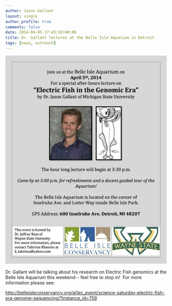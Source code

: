 ```yaml
---
author: Jason Gallant
layout: single
author_profile: true
comments: false
date: 2014-04-05 17:43:52+00:00
title: Dr. Gallant lectures at the Belle Isle Aquarium in Detroit
tags: [news, outreach]
---
```


[![poster](/images/poster.jpg)](/images/poster.jpg)

Dr. Gallant will be talking about his research on Electric Fish genomics at the Belle Isle Aquarium this weekend-- feel free to stop in!  For more information please see:

http://belleisleconservancy.org/ai1ec_event/science-saturday-electric-fish-era-genome-sequencing/?instance_id=759
